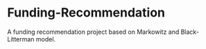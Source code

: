 # Funding-Recommendation
A funding recommendation project based on Markowitz and Black-Litterman model.
